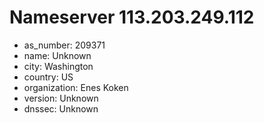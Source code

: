 # Nameserver 113.203.249.112

* as_number: 209371
* name: Unknown
* city: Washington
* country: US
* organization: Enes Koken
* version: Unknown
* dnssec: Unknown
